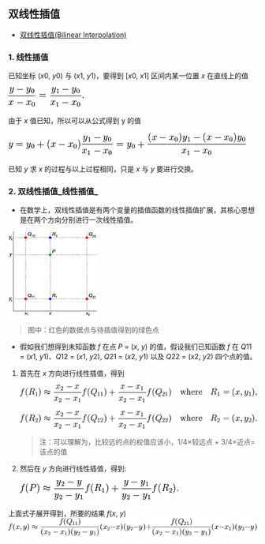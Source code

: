 ## 双线性插值

* [双线性插值(Bilinear Interpolation)](http://www.cnblogs.com/xpvincent/archive/2013/03/15/2961448.html)

### 1. 线性插值

已知坐标 (*x*0, *y*0) 与 (*x*1, *y*1)，要得到 [*x*0, *x*1] 区间内某一位置 *x* 在直线上的值

![双线性插值_线性插值_01](readme/双线性插值_线性插值_01.jpg)

由于 *x* 值已知，所以可以从公式得到 y 的值

![双线性插值_线性插值_02](readme/双线性插值_线性插值_02.jpg)

已知 *y* 求 *x* 的过程与以上过程相同，只是 *x* 与 *y* 要进行交换。

### 2. 双线性插值_线性插值_

* 在数学上，双线性插值是有两个变量的插值函数的线性插值扩展，其核心思想是在两个方向分别进行一次线性插值。

![双线性插值_双线性插值_01](readme/双线性插值_双线性插值_01.jpg)

>  图中：红色的数据点与待插值得到的绿色点

* 假如我们想得到未知函数 *f* 在点 *P* = (*x*, *y*) 的值，假设我们已知函数 *f* 在 *Q*11 = (*x*1, *y*1)、*Q*12 = (*x*1, *y*2), *Q*21 = (*x*2, *y*1) 以及 *Q*22 = (*x*2, *y*2) 四个点的值。

1. 首先在 *x* 方向进行线性插值，得到

   ![双线性插值_双线性插值_x方向线性插值](readme/双线性插值_双线性插值_x方向线性插值.jpg)

   ![双线性插值_双线性插值_x方向线性插值_02](readme/双线性插值_双线性插值_x方向线性插值_02.jpg)

   > 注：可以理解为，比较远的点的权值应该小，1/4×较远点 + 3/4×近点=该点的值

2. 然后在 *y* 方向进行线性插值，得到:

   ![双线性插值_双线性插值_y方向线性插值](readme/双线性插值_双线性插值_y方向线性插值.jpg)

上面式子展开得到，所要的结果 *f*(*x*, *y*)![双线性插值_双线性插值_结果](readme/双线性插值_双线性插值_结果.jpg)